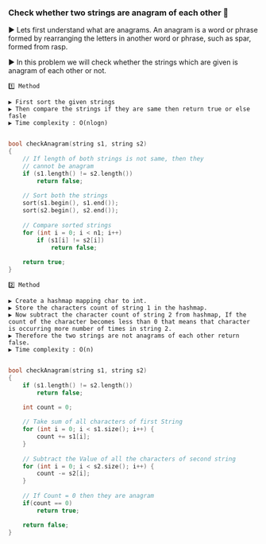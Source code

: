 ### Check whether two strings are anagram of each other 🙇

▶️ Lets first understand what are anagrams. An anagram is a word or phrase formed by rearranging the letters in another word or phrase, such as spar, formed from rasp.

▶️ In this problem we will check whether the strings which are given is anagram of each other or not.

```
1️⃣ Method

▶️ First sort the given strings 
▶️ Then compare the strings if they are same then return true or else fasle
▶️ Time complexity : O(nlogn)
```
```c++

bool checkAnagram(string s1, string s2)
{
    // If length of both strings is not same, then they
    // cannot be anagram
    if (s1.length() != s2.length())
        return false;
 
    // Sort both the strings
    sort(s1.begin(), s1.end());
    sort(s2.begin(), s2.end());
 
    // Compare sorted strings
    for (int i = 0; i < n1; i++)
        if (s1[i] != s2[i])
            return false;
 
    return true;
}
```



```
2️⃣ Method

▶️ Create a hashmap mapping char to int.
▶️ Store the characters count of string 1 in the hashmap.
▶️ Now subtract the character count of string 2 from hashmap, If the count of the character becomes less than 0 that means that character is occurring more number of times in string 2. 
▶️ Therefore the two strings are not anagrams of each other return false.
▶️ Time complexity : O(n) 
```
```c++

bool checkAnagram(string s1, string s2)
{
    if (s1.length() != s2.length())
        return false;

    int count = 0;
 
    // Take sum of all characters of first String
    for (int i = 0; i < s1.size(); i++) {
        count += s1[i];
    }
 
    // Subtract the Value of all the characters of second string
    for (int i = 0; i < s2.size(); i++) {
        count -= s2[i];
    }
 
    // If Count = 0 then they are anagram
    if(count == 0)
        return true;

    return false;
}


```
